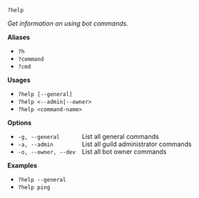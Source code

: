 `?help`

*Get information on using bot commands.*

**Aliases**
*  `?h`
*  `?command`
*  `?cmd`

**Usages**
* `?help [--general]`
* `?help <--admin|--owner>`
* `?help <command-name>`

**Options**
* `-g, --general       `List all general commands
* `-a, --admin         `List all guild administrator commands
* `-o, --owner, --dev  `List all bot owner commands

**Examples**
* `?help --general`
* `?help ping`
